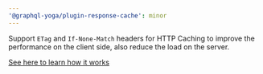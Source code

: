 ```yaml
---
'@graphql-yoga/plugin-response-cache': minor
---
```


Support `ETag` and `If-None-Match` headers for HTTP Caching to improve the performance on the client side, also reduce the load on the server.

[See here to learn how it works](https://the-guild.dev/graphql/yoga-server/docs/features/response-caching)
